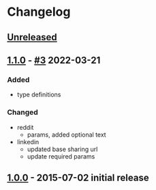 # Changelog

## [Unreleased]

## [1.1.0] - [#3](https://github.com/noeldelgado/share-url/pull/3) 2022-03-21
### Added
- type definitions
### Changed
- reddit
  - params, added optional text
- linkedin
  - updated base sharing url
  - update required params

## [1.0.0] - 2015-07-02 initial release

[Unreleased]: https://github.com/noeldelgado/share-url/compare/v1.1.0...HEAD
[1.1.0]: https://github.com/noeldelgado/share-url/releases/tag/v1.0.0...v1.1.0
[1.0.0]: https://github.com/noeldelgado/share-url/releases/tag/v1.0.0
